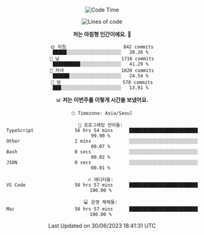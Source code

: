 <div align="center">

<br />

 <!--START_SECTION:waka-->
![Code Time](http://img.shields.io/badge/Code%20Time-928%20hrs%2057%20mins-blue)

![Lines of code](https://img.shields.io/badge/%EC%A0%80%EB%8A%94%20%EC%97%AC%ED%83%9C%EA%B9%8C%EC%A7%80%20-3.6%20million%20%EC%A4%84%EC%9D%98%20%EC%BD%94%EB%93%9C%EB%A5%BC%20%EC%9E%91%EC%84%B1%ED%96%88%EC%96%B4%EC%9A%94.-blue)

**저는 아침형 인간이에요. 🐤** 

```text
🌞 아침                     842 commits         █████░░░░░░░░░░░░░░░░░░░░   20.26 % 
🌆 낮　                     1716 commits        ██████████░░░░░░░░░░░░░░░   41.29 % 
🌃 저녁                     1020 commits        ██████░░░░░░░░░░░░░░░░░░░   24.54 % 
🌙 밤　                     578 commits         ███░░░░░░░░░░░░░░░░░░░░░░   13.91 % 
```


📊 **저는 이번주를 이렇게 시간을 보냈어요.** 

```text
🕑︎ Timezone: Asia/Seoul

💬 프로그래밍 언어들: 
TypeScript               58 hrs 54 mins      █████████████████████████   99.90 % 
Other                    2 mins              ░░░░░░░░░░░░░░░░░░░░░░░░░   00.07 % 
Bash                     0 secs              ░░░░░░░░░░░░░░░░░░░░░░░░░   00.02 % 
JSON                     0 secs              ░░░░░░░░░░░░░░░░░░░░░░░░░   00.01 % 

🔥 에디터들: 
VS Code                  58 hrs 57 mins      █████████████████████████   100.00 % 

💻 운영 체제들: 
Mac                      58 hrs 57 mins      █████████████████████████   100.00 % 
```


 Last Updated on 30/06/2023 18:41:31 UTC
<!--END_SECTION:waka-->

</div>
